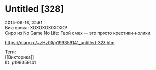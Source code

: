 Untitled [328]
===============

   
 2014-08-16, 22:51   
  Викторика: ХОХОХОХОХОХО!   
 Сиро из No Game No Life: Твой смех -- это просто крестики-нолики.   
    
 <https://diary.ru/~zHz00/p199359141_untitled-328.htm>   
   
 Теги:   
 [[Викторика]]   
 ID: p199359141